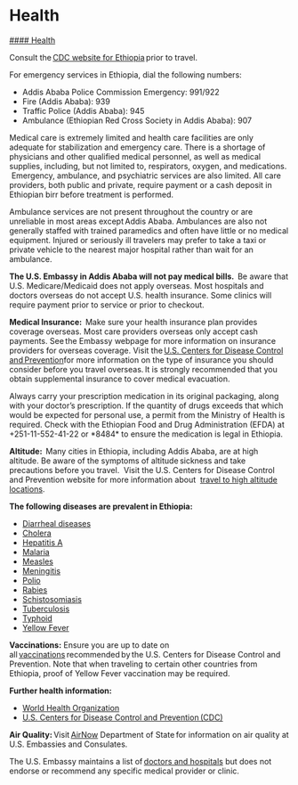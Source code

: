 # Health

[#### Health](javascript:void(0); "Health")

Consult the [CDC website for Ethiopia](https://wwwnc.cdc.gov/travel/destinations/traveler/none/ethiopia) prior to travel.

For emergency services in Ethiopia, dial the following numbers:

* Addis Ababa Police Commission Emergency: 991/922
* Fire (Addis Ababa): 939
* Traffic Police (Addis Ababa): 945
* Ambulance (Ethiopian Red Cross Society in Addis Ababa): 907

Medical care is extremely limited and health care facilities are only adequate for stabilization and emergency care. There is a shortage of physicians and other qualified medical personnel, as well as medical supplies, including, but not limited to, respirators, oxygen, and medications.  Emergency, ambulance, and psychiatric services are also limited. All care providers, both public and private, require payment or a cash deposit in Ethiopian birr before treatment is performed.

Ambulance services are not present throughout the country or are unreliable in most areas except Addis Ababa. Ambulances are also not generally staffed with trained paramedics and often have little or no medical equipment. Injured or seriously ill travelers may prefer to take a taxi or private vehicle to the nearest major hospital rather than wait for an ambulance.

**The U.S. Embassy in Addis Ababa will not pay medical bills.**  Be aware that U.S. Medicare/Medicaid does not apply overseas. Most hospitals and doctors overseas do not accept U.S. health insurance. Some clinics will require payment prior to service or prior to checkout.

**Medical Insurance:**  Make sure your health insurance plan provides coverage overseas. Most care providers overseas only accept cash payments. See the Embassy webpage for more information on insurance providers for overseas coverage. Visit the [U.S. Centers for Disease Control and Prevention](https://wwwnc.cdc.gov/travel/page/insurance)for more information on the type of insurance you should consider before you travel overseas. It is strongly recommended that you obtain supplemental insurance to cover medical evacuation.

Always carry your prescription medication in its original packaging, along with your doctor’s prescription. If the quantity of drugs exceeds that which would be expected for personal use, a permit from the Ministry of Health is required. Check with the Ethiopian Food and Drug Administration (EFDA) at +251-11-552-41-22 or \*8484\* to ensure the medication is legal in Ethiopia.

**Altitude:**  Many cities in Ethiopia, including Addis Ababa, are at high altitude. Be aware of the symptoms of altitude sickness and take precautions before you travel.  Visit the U.S. Centers for Disease Control and Prevention website for more information about  [travel to high altitude locations](https://wwwnc.cdc.gov/travel/page/travel-to-high-altitudes).

**The following diseases are prevalent in Ethiopia:**

* [Diarrheal diseases](https://wwwnc.cdc.gov/travel/page/travelers-diarrhea)
* [Cholera](https://wwwnc.cdc.gov/travel/diseases/cholera)
* [Hepatitis A](https://wwwnc.cdc.gov/travel/diseases/hepatitis-a)
* [Malaria](https://wwwnc.cdc.gov/travel/diseases/malaria)
* [Measles](https://wwwnc.cdc.gov/travel/diseases/measles)
* [Meningitis](https://wwwnc.cdc.gov/travel/diseases/meningococcal-disease)
* [Polio](https://wwwnc.cdc.gov/travel/diseases/poliomyelitis)
* [Rabies](https://wwwnc.cdc.gov/travel/diseases/rabies)
* [Schistosomiasis](https://www.cdc.gov/parasites/schistosomiasis/)
* [Tuberculosis](https://wwwnc.cdc.gov/travel/diseases/tuberculosis)
* [Typhoid](https://wwwnc.cdc.gov/travel/diseases/typhoid)
* [Yellow Fever](https://wwwnc.cdc.gov/travel/diseases/yellow-fever)

**Vaccinations:** Ensure you are up to date on all [vaccinations](https://www.cdc.gov/vaccines/) recommended by the U.S. Centers for Disease Control and Prevention. Note that when traveling to certain other countries from Ethiopia, proof of Yellow Fever vaccination may be required.

**Further health information:**

* [World Health Organization](https://www.who.int/)
* [U.S. Centers for Disease Control and Prevention (CDC)](https://wwwnc.cdc.gov/travel/)

**Air Quality:** Visit [AirNow](https://www.airnow.gov/international/us-embassies-and-consulates/) Department of State for information on air quality at U.S. Embassies and Consulates.

The U.S. Embassy maintains a list of [doctors and hospitals](https://et.usembassy.gov/u-s-citizen-services/doctors/) but does not endorse or recommend any specific medical provider or clinic.